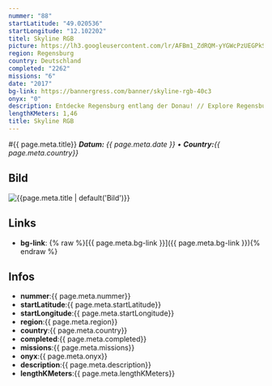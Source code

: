 ```yaml
---
nummer: "88"
startLatitude: "49.020536"
startLongitude: "12.102202"
titel: Skyline RGB
picture: https://lh3.googleusercontent.com/lr/AFBm1_ZdRQM-yYGWcPzUEGPkSkxn8LOABPn4B-7hRKSWE_vNvsVzHxG4dbWWb-oqXXZ8bwtgTl3zvGxUuMvG-xJxsKrQoU9OE6abLM2pfO9Nrbf9IQIDMT4eVg-puESyeJ1EdeUQpYYlK7OCke7-u72ComjJiznZo4YlhEVA7ShoqYaLWP8NHPqX-inNmQI683n4Mn_lkHZWsk476kJgpmv662Dj8LE2rH7CLi9UuEvCasz_4GJSxDAxPkU1GuX5st2OItThZkJqpw7b1of-0xWFEYIneX00ndD5hS7uf7rlXZpwmKCnbZBCv3VaYL24w0w4HpPoX9Sv7iz9rr9P6f56EfOhzgJmLEevn8bho-HGf9Gx2sGNPU-S6ajJY9AXVAvR_ogTAFOZJTC-Z-BbkISRAVvJmO3PotiG-LmoLfPe3bKHadxlN5psRgm_5lAdcc1DoUfEXtWxRqNFOGV3P6X8bE2JgK7id-8oIh0C9yg2WlyximlsejzV1VuN6RcmssmFArVRzE63nsIFASMli0Hbc3kJMLGwqMscigHBZ9X-JUjA2GhoCKh2jFIeWWRbxehHEk9SfbTT0-f2QEWMOKBISyYh7IMNApm6yurgfyjJOfe0ckOhY70sA3w2MyfGG094AEMDoRryQ8nxlb6A3NtPCtV-6WGiJTCtTX1Ai7QjU4R9fwk56R-iO46Zw2Bc8V_-pUytpe_9UfRL6p25dS82I6IG2euqPHK6MtN1JxT1a4XJZSwrwjiDWEQvjuxEzIHejr-N_cwGsqHXcUjHbYOa6CrOlwYjxG00zIBMw_cLv9eU92ZBvqWFavb85PNFSzdlr58BgpJQbdGsKlfLf0cwYzlzTwEVJRKlh6zx
region: Regensburg
country: Deutschland
completed: "2262"
missions: "6"
date: "2017"
bg-link: https://bannergress.com/banner/skyline-rgb-40c3
onyx: "0"
description: Entdecke Regensburg entlang der Donau! // Explore Regensburg on a series of six consecutive hack-only missions!
lengthKMeters: 1,46
title: Skyline RGB
---
```


#{{ page.meta.title}}
_**Datum:** {{ page.meta.date }} • **Country:**{{ page.meta.country}}_

## Bild
![{{page.meta.title | default('Bild')}}]({{page.meta.picture}})

## Links
- **bg-link**: {% raw %}[{{ page.meta.bg-link }}]({{ page.meta.bg-link }}){% endraw %}

## Infos
- **nummer**:{{ page.meta.nummer}}
- **startLatitude**:{{ page.meta.startLatitude}}
- **startLongitude**:{{ page.meta.startLongitude}}
- **region**:{{ page.meta.region}}
- **country**:{{ page.meta.country}}
- **completed**:{{ page.meta.completed}}
- **missions**:{{ page.meta.missions}}
- **onyx**:{{ page.meta.onyx}}
- **description**:{{ page.meta.description}}
- **lengthKMeters**:{{ page.meta.lengthKMeters}}

